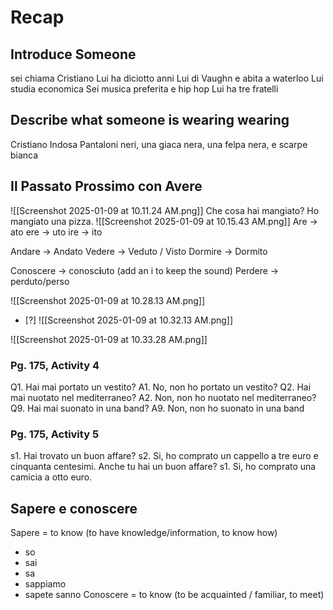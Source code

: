 # Recap
## Introduce  Someone
sei chiama Cristiano
Lui ha diciotto anni
Lui di Vaughn e abita a waterloo
Lui studia economica
Sei musica preferita e hip hop
Lui ha tre fratelli

## Describe what someone is wearing wearing
Cristiano Indosa Pantaloni neri, una giaca nera, una felpa nera, e scarpe bianca

## Il Passato Prossimo con Avere
![[Screenshot 2025-01-09 at 10.11.24 AM.png]]
Che cosa hai mangiato?
Ho mangiato una pizza.
![[Screenshot 2025-01-09 at 10.15.43 AM.png]]
Are -> ato
ere -> uto
ire -> ito

Andare -> Andato
Vedere -> Veduto / Visto
Dormire -> Dormito

Conoscere -> conosc**i**uto (add an i to keep the sound)
Perdere -> perduto/perso

![[Screenshot 2025-01-09 at 10.28.13 AM.png]]

- [?]  ![[Screenshot 2025-01-09 at 10.32.13 AM.png]]

![[Screenshot 2025-01-09 at 10.33.28 AM.png]]

### Pg. 175, Activity 4
Q1. Hai mai portato un vestito?
A1. No, non ho portato un vestito?
Q2. Hai mai nuotato nel mediterraneo?
A2. Non, non ho nuotato nel mediterraneo?
Q9. Hai mai suonato in una band?
A9. Non, non ho suonato in una band

### Pg. 175, Activity 5
s1. Hai trovato un buon affare?
s2. Si, ho comprato un cappello a tre euro e cinquanta centesimi. Anche tu hai un buon affare?
s1. Si, ho comprato una camicia a otto euro.

## Sapere e conoscere
Sapere = to know (to have knowledge/information, to know how)
- so
- sai
- sa
- sappiamo
- sapete sanno
Conoscere = to know (to be acquainted / familiar, to meet)